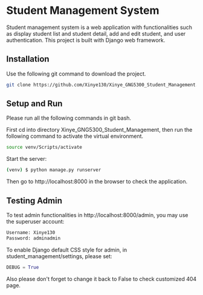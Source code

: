 # Student Management System

Student management system is a web application with functionalities such as display student list and student detail, add and edit student, and user authentication. This project is built with Django web framework.

## Installation

Use the following git command to download the project.

```bash
git clone https://github.com/Xinye130/Xinye_GNG5300_Student_Management.git
```

## Setup and Run

Please run all the following commands in git bash.

First cd into directory Xinye_GNG5300_Student_Management, then run the following command to activate the virtual environment.

```bash
source venv/Scripts/activate
```

Start the server:
```bash
(venv) $ python manage.py runserver
```

Then go to http://localhost:8000 in the browser to check the application.

## Testing Admin

To test admin functionalities in http://localhost:8000/admin, you may use the superuser account:
```python
Username: Xinye130
Password: adminadmin
```

To enable Django default CSS style for admin, in student_management/settings, please set:
```python
DEBUG = True
```
Also please don't forget to change it back to False to check customized 404 page.